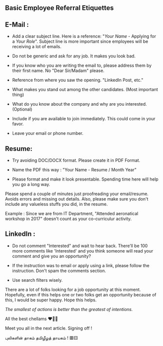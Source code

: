 ## Basic Employee Referral Etiquettes

## E-Mail :

 - Add a clear subject line. Here is a reference: "_Your Name_ - Applying for a _Your Role_". Subject line is more important since employees will be receiving a lot of emails. 
 
-  Do not be generic and ask for any job. It makes you look bad. 

 - If you know who you are writing the email to, please address them by their first name. No "Dear Sir/Madam" please.

 -  Reference from where you saw the opening. "LinkedIn Post, etc." 

 - What makes you stand out among the other candidates. (Most important thing) 

 -  What do you know about the company and why are you interested. (Optional) 

 - Include if you are available to join immediately. This could come in your favor.
 
 -  Leave your email or phone number.


##  Resume: 

 - Try avoiding DOC/DOCX format. Please create it in PDF Format. 
 
 - Name the PDF this way :  "Your Name - Resume / Month Year"

 - Please format and make it look presentable. Spending time here will help you go a long way.

Please spend a couple of minutes just proofreading your email/resume. Avoids errors and missing out details. Also, please make sure you don't include any valueless stuffs you did, in the resume.

Example : Since we are from IT Department, "Attended aeronatical workshop in 2017" doesn't count as your co-curriculur activity. 

## LinkedIn : 

 - Do not comment "Interested" and wait to hear back. There'll be 100 more comments like 'Interested' and you think someone will read your comment and give you an opportunity? 
 
 - If the instruction was to email or apply using a link, please follow the instruction. Don't spam the comments section. 
 
 - Use search filters wisely. 



There are a lot of folks looking for a job opportunity at this moment. Hopefully, even if this helps one or two folks get an opportunity because of this, I would be super happy. Hope this helps.

*The smallest of actions is better than the greatest of intentions.*

All the best chellams ❤🤟🏻

Meet you all in the next article. Signing off !

புலிகளின் தாகம் தமிழீழத் தாயகம் ! 🟥🟨
